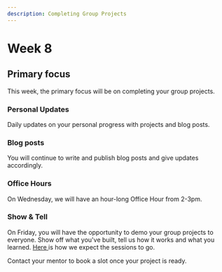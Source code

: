 ```yaml
---
description: Completing Group Projects
---
```


# Week 8

## Primary focus

This week, the primary focus will be on completing your group projects.

### Personal Updates

Daily updates on your personal progress with projects and blog posts.

### Blog posts

You will continue to write and publish blog posts and give updates accordingly.

### Office Hours

On Wednesday, we will have an hour-long Office Hour from 2-3pm.

### Show & Tell

On Friday, you will have the opportunity to demo your group projects to everyone. Show off what you've built, tell us how it works and what you learned. [Here ](../meetings.md)is how we expect the sessions to go.&#x20;

Contact your mentor to book a slot once your project is ready.

